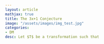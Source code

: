 ```yaml
---
layout: article
mathjax: true
title: The 3x+1 Conjecture
image: "/assets/images/img_test.jpg"
categories:
- DM
desc: Let $T$ be a transformation such that

































































































































































































































































































































































 
imagealt: 
---
```


Let $T$ be a transformation such that

































































































































































































































































































































































$$T(x) = x/2\ if\ x\ is\ even$$

































































































































































































































































































































































$$T(x) = 3x+1\ if\ x\ is\ odd$$


































































































































































































































































































































































The [Conjecture]({% post_url 2020-04-04-conjecture %}) states that if we repeatedly apply this transformation on any number we will converge on 1.

It has been proved by computer for $x$ over $5.6 \times 10^{13}$.



































































































































































































































































































































































